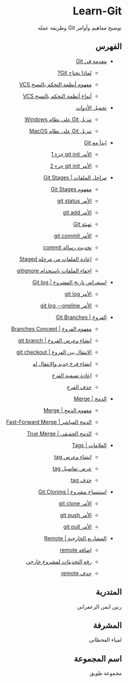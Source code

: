 <div  dir=rtl  >

  

# Learn-Git

توضيح مفاهيم وأوامر Git وطريقة عمله

## الفهرس
-  [مقدمة في Git](https://github.com/Raneen-z/Learn-Git/tree/main/Ch01)

    *  [لماذا نحتاج Git?](https://github.com/Raneen-z/Learn-Git/blob/main/Ch01/01.md)

    *  [مفهوم أنظمة التحكم بالنسخ VCS](https://github.com/Raneen-z/Learn-Git/blob/main/Ch01/02.md)

    *  [أنواع أنظمة التحكم بالنسخ VCS](https://github.com/Raneen-z/Learn-Git/blob/main/Ch01/03.md)

-  [تحميل الأدوات](https://github.com/Raneen-z/Learn-Git/tree/main/Ch02)

    *  [تنزيل Git على نظام Windows](https://github.com/Raneen-z/Learn-Git/tree/main/Ch02/01.md)

    *  [ تنزيل Git على نظام MacOS](https://github.com/Raneen-z/Learn-Git/tree/main/Ch02/02.md)

-  [ابدأ مع Git](https://github.com/Raneen-z/Learn-Git/tree/main/Ch03)

    *  [الأمر git init جزء 1](https://github.com/Raneen-z/Learn-Git/tree/main/Ch03/01.md)

    *  [الأمر git init جزء 2](https://github.com/Raneen-z/Learn-Git/tree/main/Ch03/02.md)

-  [مراحل الملفات | Git Stages](https://github.com/Raneen-z/Learn-Git/tree/main/Ch04)

    *  [مفهوم Git Stages](https://github.com/Raneen-z/Learn-Git/tree/main/Ch04/01.md)

    *  [الأمر git status](https://github.com/Raneen-z/Learn-Git/tree/main/Ch04/02.md)

    * [الأمر git add](https://github.com/Raneen-z/Learn-Git/tree/main/Ch04/03.md)

    *  [تهيئة Git ](https://github.com/Raneen-z/Learn-Git/tree/main/Ch04/04.md)

    *  [الأمر git commit](https://github.com/Raneen-z/Learn-Git/tree/main/Ch04/05.md)

    *  [تحديث رسالة commit](https://github.com/Raneen-z/Learn-Git/tree/main/Ch04/06.md)

    *  [إعادة الملفات من مرحلة Staged](https://github.com/Raneen-z/Learn-Git/tree/main/Ch04/07.md)

    *  [إخفاء الملفات باستخدام gitignore](https://github.com/Raneen-z/Learn-Git/tree/main/Ch04/08.md)

-  [استعراض تاريخ المشروع | Git log](https://github.com/Raneen-z/Learn-Git/tree/main/Ch05)

    *  [الأمر git log](https://github.com/Raneen-z/Learn-Git/tree/main/Ch05/01.md)

    *  [الأمر git log --oneline](https://github.com/Raneen-z/Learn-Git/tree/main/Ch05/02.md)

-  [الفروع | Git Branches](https://github.com/Raneen-z/Learn-Git/tree/main/Ch06)

    *  [مفهوم الفروع | Branches Concept](https://github.com/Raneen-z/Learn-Git/tree/main/Ch06/01.md)

    *  [إنشاء وعرض الفروع | git branch](https://github.com/Raneen-z/Learn-Git/tree/main/Ch06/02.md)

    *  [الانتقال بين الفروع | git checkout](https://github.com/Raneen-z/Learn-Git/tree/main/Ch06/03.md)

    *  [إنشاء فرع جديد والانتقال له](https://github.com/Raneen-z/Learn-Git/tree/main/Ch06/04.md)

    *  [إعادة تسمية الفرع](https://github.com/Raneen-z/Learn-Git/tree/main/Ch06/05.md)

    *  [حذف الفرع](https://github.com/Raneen-z/Learn-Git/tree/main/Ch06/06.md)

-  [الدمج | Merge](https://github.com/Raneen-z/Learn-Git/tree/main/Ch07)

    *  [مفهوم الدمج | Merge](https://github.com/Raneen-z/Learn-Git/tree/main/Ch07/01.md)

    *  [الدمج المباشر | Fast-Forward Merge](https://github.com/Raneen-z/Learn-Git/tree/main/Ch07/02.md)

    *  [الدمج الحقيقي | True Merge](https://github.com/Raneen-z/Learn-Git/tree/main/Ch07/03.md)

-  [العلامات | Tags](https://github.com/Raneen-z/Learn-Git/tree/main/Ch08)

    *  [إنشاء وعرض tag](https://github.com/Raneen-z/Learn-Git/tree/main/Ch08/01.md)

    *  [عرض تفاصيل tag](https://github.com/Raneen-z/Learn-Git/tree/main/Ch08/02.md)

    *  [خذف tag](https://github.com/Raneen-z/Learn-Git/tree/main/Ch08/03.md)

-  [استنساخ مشروع | Git Cloning](https://github.com/Raneen-z/Learn-Git/tree/main/Ch09)

    *  [الأمر git clone](https://github.com/Raneen-z/Learn-Git/tree/main/Ch09/01.md)

    *  [الأمر git push](https://github.com/Raneen-z/Learn-Git/tree/main/Ch09/02.md)
  
    *  [الأمر git pull](https://github.com/Raneen-z/Learn-Git/tree/main/Ch09/03.md)

-  [المشاريع الخارجية | Remote](https://github.com/Raneen-z/Learn-Git/tree/main/Ch10)

    *  [إضافة remote](https://github.com/Raneen-z/Learn-Git/tree/main/Ch10/01.md)

    *  [رفع التحديثات لمشروع خارجي](https://github.com/Raneen-z/Learn-Git/tree/main/Ch10/02.md)

    *  [حذف remote](https://github.com/Raneen-z/Learn-Git/tree/main/Ch10/03.md)

## المتدربة 
رنين ايمن الزعفراني

## المشرفة 
لمياء القحطاني

## اسم المجموعة 
مجموعة طويق
</div>
